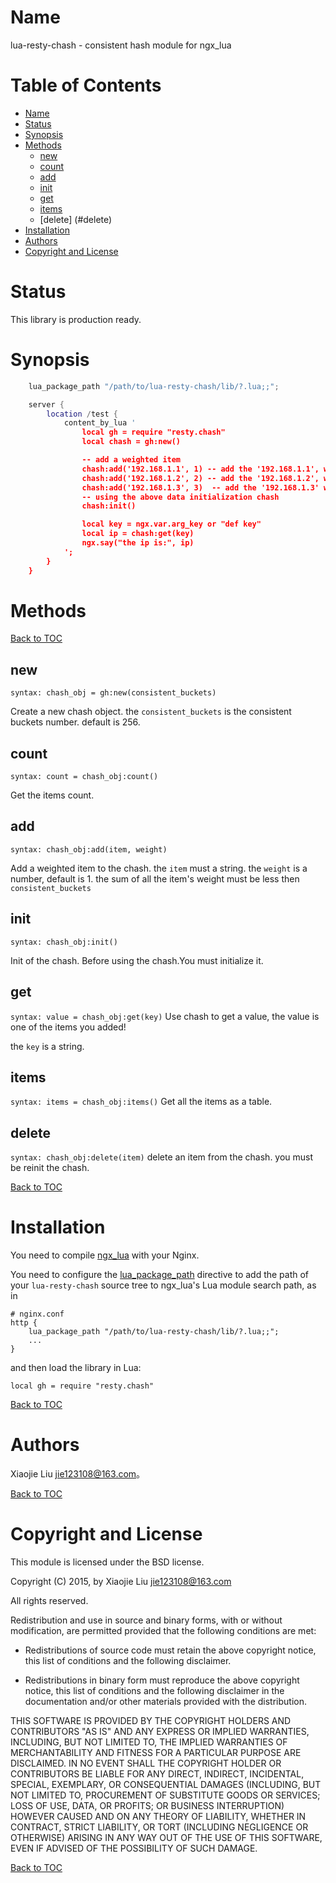 Name
====

lua-resty-chash - consistent hash module for ngx_lua

Table of Contents
=================

* [Name](#name)
* [Status](#status)
* [Synopsis](#synopsis)
* [Methods](#methods)
    * [new](#new)
    * [count](#count)
    * [add](#add)
    * [init](#init)
    * [get](#get)
    * [items](#items)
    * [delete] (#delete)
* [Installation](#installation)
* [Authors](#authors)
* [Copyright and License](#copyright-and-license)

Status
======

This library is production ready.

Synopsis
========
```lua
    lua_package_path "/path/to/lua-resty-chash/lib/?.lua;;";

    server {
        location /test {
            content_by_lua '
                local gh = require "resty.chash"
                local chash = gh:new()

                -- add a weighted item
                chash:add('192.168.1.1', 1) -- add the '192.168.1.1', weight 1
                chash:add('192.168.1.2', 2) -- add the '192.168.1.2', weight 2
                chash:add('192.168.1.3', 3)  -- add the '192.168.1.3' weight 3
                -- using the above data initialization chash
                chash:init()

                local key = ngx.var.arg_key or "def key"
                local ip = chash:get(key)
                ngx.say("the ip is:", ip)
            ';
        }
    }
```

Methods
=======

[Back to TOC](#table-of-contents)

new
---
`syntax: chash_obj = gh:new(consistent_buckets)`

Create a new chash object.
the `consistent_buckets` is the consistent buckets number. default is 256.

count
---
`syntax: count = chash_obj:count()`

Get the items count.


add
-------
`syntax: chash_obj:add(item, weight)`

Add a weighted item to the chash. 
the `item` must a string.
the `weight` is a number, default is 1.
the sum of all the item's weight must be less then `consistent_buckets`

init
-------
`syntax: chash_obj:init()`

Init of the chash. 
Before using the chash.You must initialize it.

get
-------
`syntax: value = chash_obj:get(key)`
Use chash to get a value, the value is one of the items you added!

the `key` is a string.

items
-------
`syntax: items = chash_obj:items()`
Get all the items as a table.

delete
-------
`syntax: chash_obj:delete(item)`
delete an item from the chash. you must be reinit the chash.


[Back to TOC](#table-of-contents)

Installation
============

You need to compile [ngx_lua](https://github.com/chaoslawful/lua-nginx-module/tags) with your Nginx.

You need to configure
the [lua_package_path](https://github.com/chaoslawful/lua-nginx-module#lua_package_path) directive to
add the path of your `lua-resty-chash` source tree to ngx_lua's Lua module search path, as in

    # nginx.conf
    http {
        lua_package_path "/path/to/lua-resty-chash/lib/?.lua;;";
        ...
    }

and then load the library in Lua:

    local gh = require "resty.chash"

[Back to TOC](#table-of-contents)

Authors
=======

Xiaojie Liu <jie123108@163.com>。

[Back to TOC](#table-of-contents)

Copyright and License
=====================

This module is licensed under the BSD license.

Copyright (C) 2015, by Xiaojie Liu <jie123108@163.com>

All rights reserved.

Redistribution and use in source and binary forms, with or without modification, are permitted provided that the following conditions are met:

* Redistributions of source code must retain the above copyright notice, this list of conditions and the following disclaimer.

* Redistributions in binary form must reproduce the above copyright notice, this list of conditions and the following disclaimer in the documentation and/or other materials provided with the distribution.

THIS SOFTWARE IS PROVIDED BY THE COPYRIGHT HOLDERS AND CONTRIBUTORS "AS IS" AND ANY EXPRESS OR IMPLIED WARRANTIES, INCLUDING, BUT NOT LIMITED TO, THE IMPLIED WARRANTIES OF MERCHANTABILITY AND FITNESS FOR A PARTICULAR PURPOSE ARE DISCLAIMED. IN NO EVENT SHALL THE COPYRIGHT HOLDER OR CONTRIBUTORS BE LIABLE FOR ANY DIRECT, INDIRECT, INCIDENTAL, SPECIAL, EXEMPLARY, OR CONSEQUENTIAL DAMAGES (INCLUDING, BUT NOT LIMITED TO, PROCUREMENT OF SUBSTITUTE GOODS OR SERVICES; LOSS OF USE, DATA, OR PROFITS; OR BUSINESS INTERRUPTION) HOWEVER CAUSED AND ON ANY THEORY OF LIABILITY, WHETHER IN CONTRACT, STRICT LIABILITY, OR TORT (INCLUDING NEGLIGENCE OR OTHERWISE) ARISING IN ANY WAY OUT OF THE USE OF THIS SOFTWARE, EVEN IF ADVISED OF THE POSSIBILITY OF SUCH DAMAGE.

[Back to TOC](#table-of-contents)

